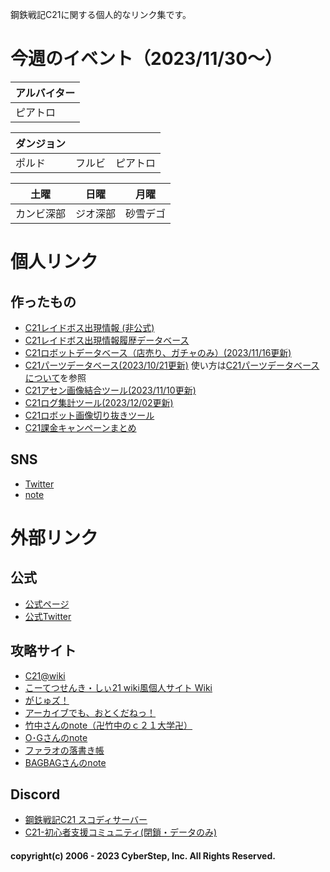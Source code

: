 鋼鉄戦記C21に関する個人的なリンク集です。

# 今週のイベント（2023/11/30～）
| アルバイター |
| ------------ |
| ピアトロ |

| ダンジョン | | |
| ---------- | --- | --- |
| ポルド | フルビ | ピアトロ |

| 土曜 | 日曜 | 月曜 |
| ---- | ---- | ---- |
| カンビ深部 | ジオ深部 | 砂雪デゴ |

# 個人リンク
## 作ったもの
- [C21レイドボス出現情報 (非公式)](https://twitter.com/c21_info)
- [C21レイドボス出現情報履歴データベース](https://airtable.com/shr0hu8EeoSKYyUxh)
- [C21ロボットデータベース（店売り、ガチャのみ）(2023/11/16更新)](https://airtable.com/shrzfyYLNHVs0ss0o)
- [C21パーツデータベース(2023/10/21更新)](https://airtable.com/appuf9DYawoX4iy6U/shrGynySgJzx5VwgM)
  使い方は[C21パーツデータベースについて](partsdb.md)を参照
- [C21アセン画像結合ツール(2023/11/10更新)](https://c21tools-ss-joint.streamlitapp.com/)
- [C21ログ集計ツール(2023/12/02更新)](https://c21tools-logcounter.streamlitapp.com/)
- [C21ロボット画像切り抜きツール](https://c21tools-roboimgtrim.streamlit.app/)
- [C21課金キャンペーンまとめ](https://c21database.notion.site/88de9510def3427585e52f74b68fee04?v=2b62a4ec13464d50b6eb0a0d64dbd3f4)

## SNS
- [Twitter](https://twitter.com/Take_at_c21)
- [note](https://note.com/take_c21)

# 外部リンク
## 公式
- [公式ページ](https://www.c21-online.jp/home)
- [公式Twitter](https://twitter.com/c21_koutetu)

## 攻略サイト
- [C21@wiki](https://w.atwiki.jp/yuyutoton/)
- [こーてつせんき・しぃ21 wiki風個人サイト Wiki](https://wikiwiki.jp/dora_c21/)
- [がじゅズ！](http://c21boost.blog.fc2.com/)
- [アーカイブでも、おとくだねっ！](https://www.scoopdane.net/)
- [竹中さんのnote（卍竹中のｃ２１大学卍）](https://note.com/takenaka_c21)
- [O･Gさんのnote](https://note.com/zerobreaker21)
- [ファラオの落書き帳](https://misery-thread.blogspot.com/)
- [BAGBAGさんのnote](https://note.com/bagbag_8ag8ag/)

## Discord
- [鋼鉄戦記C21 スコディサーバー](https://discord.com/channels/1013837996048535676/1013837996581208076)
- [C21-初心者支援コミュニティ(閉鎖・データのみ)](https://discord.com/channels/439847195496284161/439997607285358605)


#### copyright(c) 2006 - 2023 CyberStep, Inc. All Rights Reserved.
